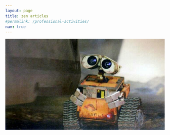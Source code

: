 ```yaml
---
layout: page
title: zen articles
#permalink: /professional-activities/
nav: true
---
```


![WallE](/assets/img/walle.jpg)
